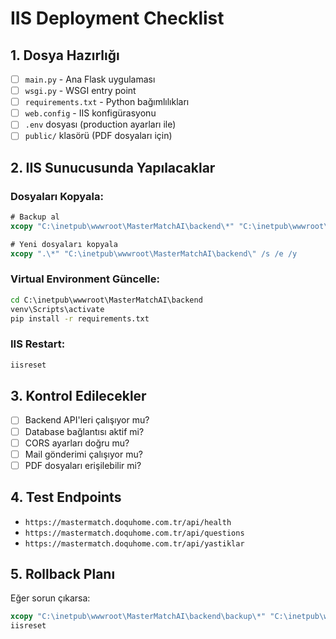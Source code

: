 # IIS Deployment Checklist

## 1. Dosya Hazırlığı
- [ ] `main.py` - Ana Flask uygulaması
- [ ] `wsgi.py` - WSGI entry point
- [ ] `requirements.txt` - Python bağımlılıkları
- [ ] `web.config` - IIS konfigürasyonu
- [ ] `.env` dosyası (production ayarları ile)
- [ ] `public/` klasörü (PDF dosyaları için)

## 2. IIS Sunucusunda Yapılacaklar

### Dosyaları Kopyala:
```cmd
# Backup al
xcopy "C:\inetpub\wwwroot\MasterMatchAI\backend\*" "C:\inetpub\wwwroot\MasterMatchAI\backend\backup\" /s /e /i

# Yeni dosyaları kopyala
xcopy ".\*" "C:\inetpub\wwwroot\MasterMatchAI\backend\" /s /e /y
```

### Virtual Environment Güncelle:
```cmd
cd C:\inetpub\wwwroot\MasterMatchAI\backend
venv\Scripts\activate
pip install -r requirements.txt
```

### IIS Restart:
```cmd
iisreset
```

## 3. Kontrol Edilecekler
- [ ] Backend API'leri çalışıyor mu?
- [ ] Database bağlantısı aktif mi?
- [ ] CORS ayarları doğru mu?
- [ ] Mail gönderimi çalışıyor mu?
- [ ] PDF dosyaları erişilebilir mi?

## 4. Test Endpoints
- `https://mastermatch.doquhome.com.tr/api/health`
- `https://mastermatch.doquhome.com.tr/api/questions`
- `https://mastermatch.doquhome.com.tr/api/yastiklar`

## 5. Rollback Planı
Eğer sorun çıkarsa:
```cmd
xcopy "C:\inetpub\wwwroot\MasterMatchAI\backend\backup\*" "C:\inetpub\wwwroot\MasterMatchAI\backend\" /s /e /y
iisreset
``` 